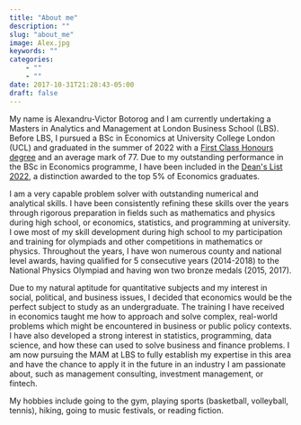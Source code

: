 ```yaml
---
title: "About me"
description: ""
slug: "about_me"
image: Alex.jpg
keywords: ""
categories: 
    - ""
    - ""
date: 2017-10-31T21:28:43-05:00
draft: false
---
```


My name is Alexandru-Victor Botorog and I am currently undertaking a Masters in Analytics and Management at London Business School (LBS). Before LBS, I pursued a BSc in Economics at University College London (UCL) and graduated in the summer of 2022 with a [First Class Honours degree](https://drive.google.com/file/d/1G-9Jsd779jrsFfhTX7nIn4ciRa3OmiWb/view?usp=sharing) and an average mark of 77. Due to my outstanding performance in the BSc in Economics programme, I have been included in the [Dean's List 2022](https://drive.google.com/file/d/11qTCM9DK7WmqhfJJLYXDlDBcm3G_c0N6/view?usp=sharing), a distinction awarded to the top 5% of Economics graduates.

I am a very capable problem solver with outstanding numerical and analytical skills. I have been consistently refining these skills over the years through rigorous preparation in fields such as mathematics and physics during high school, or economics, statistics, and programming at university. I owe most of my skill development during high school to my participation and training for olympiads and other competitions in mathematics or physics. Throughout the years, I have won numerous county and national level awards, having qualified for 5 consecutive years (2014-2018) to the National Physics Olympiad and having won two bronze medals (2015, 2017). 

Due to my natural aptitude for quantitative subjects and my interest in social, political, and business issues, I decided that economics would be the perfect subject to study as an undergraduate. The training I have received in economics taught me how to approach and solve complex, real-world problems which might be encountered in business or public policy contexts. I have also developed a strong interest in statistics, programming, data science, and how these can used to solve business and finance problems. I am now pursuing the MAM at LBS to fully establish my expertise in this area and have the chance to apply it in the future in an industry I am passionate about, such as management consulting, investment management, or fintech.

My hobbies include going to the gym, playing sports (basketball, volleyball, tennis), hiking, going to music festivals, or reading fiction. 
